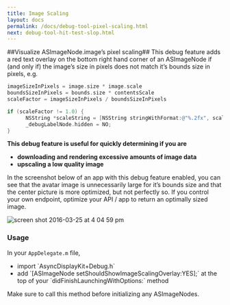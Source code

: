 ```yaml
---
title: Image Scaling
layout: docs
permalink: /docs/debug-tool-pixel-scaling.html
next: debug-tool-hit-test-slop.html
---
```


##Visualize ASImageNode.image’s pixel scaling##
This debug feature adds a red text overlay on the bottom right hand corner of an ASImageNode if (and only if) the image’s size in pixels does not match it’s bounds size in pixels, e.g.

```objective-c
imageSizeInPixels = image.size * image.scale
boundsSizeInPixels = bounds.size * contentsScale
scaleFactor = imageSizeInPixels / boundsSizeInPixels

if (scaleFactor != 1.0) {
      NSString *scaleString = [NSString stringWithFormat:@"%.2fx", scaleFactor];
      _debugLabelNode.hidden = NO;
}
```

**This debug feature is useful for quickly determining if you are**
<ul>
  <li><strong>downloading and rendering excessive amounts of image data</li> 
  <li>upscaling a low quality image</strong></li>
</ul>

In the screenshot below of an app with this debug feature enabled, you can see that the avatar image is unnecessarily large for it’s bounds size and that the center picture is more optimized, but not perfectly so. If you control your own endpoint, optimize your API / app to return an optimally sized image.

![screen shot 2016-03-25 at 4 04 59 pm](https://cloud.githubusercontent.com/assets/3419380/14056994/15561daa-f2b1-11e5-9606-59d54d2b5354.png)
### Usage
In your `AppDelegate.m` file, 
<ul>
  <li>import `AsyncDisplayKit+Debug.h`</li>
  <li>add `[ASImageNode setShouldShowImageScalingOverlay:YES];` at the top of your `didFinishLaunchingWithOptions:` method</li>
</ul>
Make sure to call this method before initializing any ASImageNodes.
